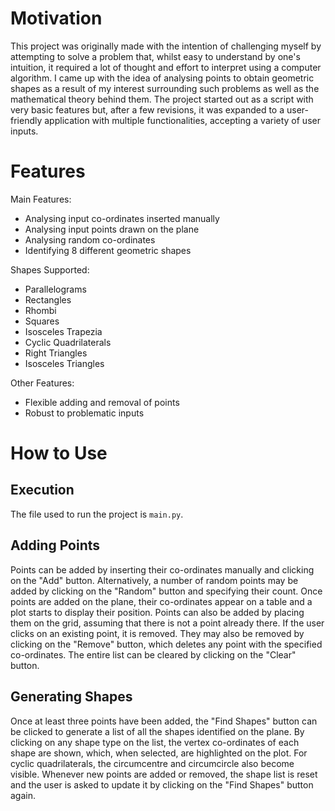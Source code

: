 # Motivation

This project was originally made with the intention of challenging myself by attempting to solve a problem that, whilst easy to understand by one's intuition, it required a lot of thought and effort to interpret using a computer algorithm. I came up with the idea of analysing points to obtain geometric shapes as a result of my interest surrounding such problems as well as the mathematical theory behind them. The project started out as a script with very basic features but, after a few revisions, it was expanded to a user-friendly application with multiple functionalities, accepting a variety of user inputs.

# Features

Main Features:

* Analysing input co-ordinates inserted manually
* Analysing input points drawn on the plane
* Analysing random co-ordinates
* Identifying 8 different geometric shapes

Shapes Supported:

* Parallelograms
* Rectangles
* Rhombi
* Squares
* Isosceles Trapezia
* Cyclic Quadrilaterals
* Right Triangles
* Isosceles Triangles

Other Features:

* Flexible adding and removal of points
* Robust to problematic inputs

# How to Use

## Execution

The file used to run the project is ``main.py``.

## Adding Points

Points can be added by inserting their co-ordinates manually and clicking on the "Add" button. Alternatively, a number of random points may be added by clicking on the "Random" button and specifying their count. Once points are added on the plane, their co-ordinates appear on a table and a plot starts to display their position. Points can also be added by placing them on the grid, assuming that there is not a point already there. If the user clicks on an existing point, it is removed. They may also be removed by clicking on the "Remove" button, which deletes any point with the specified co-ordinates. The entire list can be cleared by clicking on the "Clear" button.

## Generating Shapes

Once at least three points have been added, the "Find Shapes" button can be clicked to generate a list of all the shapes identified on the plane. By clicking on any shape type on the list, the vertex co-ordinates of each shape are shown, which, when selected, are highlighted on the plot. For cyclic quadrilaterals, the circumcentre and circumcircle also become visible. Whenever new points are added or removed, the shape list is reset and the user is asked to update it by clicking on the "Find Shapes" button again.
